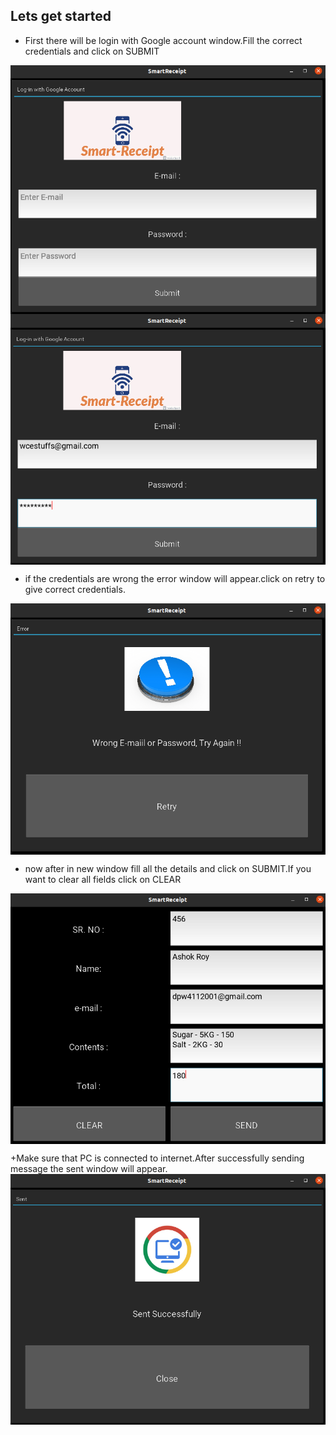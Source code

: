 ## Lets get started
  + First there will  be login with Google account window.Fill the correct credentials and click on SUBMIT
   <img src="images/1.png" align="center">
   
   <img src="images/2.png" align="center">
   
  + if the credentials are wrong the error window will appear.click on retry to give correct credentials.
  <img src="images/3.png" align="center">
  
  
 + now after in new window fill all the details and click on SUBMIT.If you want to clear all fields click on CLEAR
 <img src="images/4.png" align="center">
 
 +Make sure that PC is connected to internet.After successfully sending message the sent window will appear.
 <img src="images/5.png" align="center">
